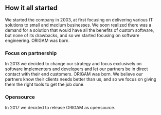 ## How it all started
We started the company in 2003, at first focusing on delivering various IT solutions to small and medium businesses. We soon realized there was a demand for a 
solution that would have all the benefits of custom software, but none of its drawbacks, and so we started focusing on software engineering. ORIGAM was born.

### Focus on partnership
In 2013 we decided to change our strategy and focus exclusively on software implementers and developers and let our partners be in direct contact with their end customers. ORIGAM was born. We believe our partners know their clients needs better than us, and so we focus on giving them the right tools to get the job done.

### Opensource
In 2017 we decided to release ORIGAM as opensource. 